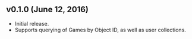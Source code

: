 ## v0.1.0 (June 12, 2016)

* Initial release.
* Supports querying of Games by Object ID, as well as user collections.
